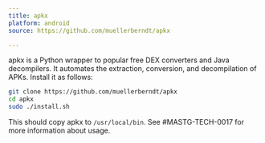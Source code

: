 ```yaml
---
title: apkx
platform: android
source: https://github.com/muellerberndt/apkx

---
```


apkx is a Python wrapper to popular free DEX converters and Java decompilers. It automates the extraction, conversion, and decompilation of APKs. Install it as follows:

```bash
git clone https://github.com/muellerberndt/apkx
cd apkx
sudo ./install.sh
```

This should copy apkx to `/usr/local/bin`. See #MASTG-TECH-0017 for more information about usage.